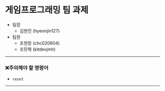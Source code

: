 # 게임프로그래밍 팀 과제
- 팀장
  - 김현진 (hyeonjin127)
- 팀원
  - 조현창 (chc020604)
  - 조민혁 (kitdevjmh)
 
---

### ❌주의해야 할 명령어
- `reset`

---
